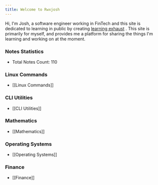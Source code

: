 ```yaml
---
title: Welcome to Rwxjosh
---
```


Hi, I'm Josh, a software engineer working in FinTech and this site is dedicated to learning in public by creating [learning exhaust](https://www.swyx.io/learn-in-public)
. This site is primarily for myself, and provides me a platform for sharing the things I'm learning and  working on at the moment.


### Notes Statistics
- Total Notes Count: 110
### Linux Commands
- [[Linux Commands]]
### CLI Utilities
- [[CLI Utilities]]
### Mathematics
- [[Mathematics]]
### Operating Systems
- [[Operating Systems]]
### Finance
- [[Finance]]
